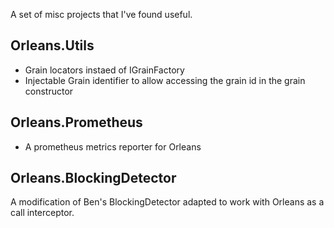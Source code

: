 
A set of misc projects that I've found useful.

## Orleans.Utils
* Grain locators instaed of IGrainFactory
* Injectable Grain identifier to allow accessing the grain id in the grain constructor


## Orleans.Prometheus
* A prometheus metrics reporter for Orleans

## Orleans.BlockingDetector
A modification of Ben's BlockingDetector adapted to work with Orleans as a call interceptor.  
